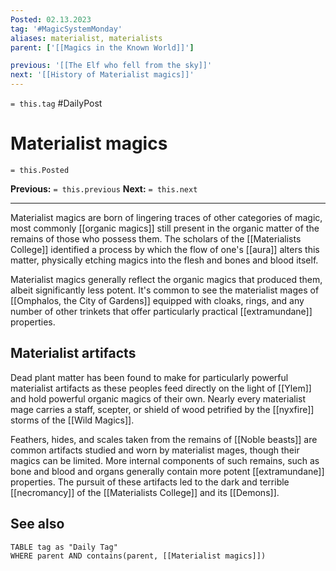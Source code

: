 ```yaml
---
Posted: 02.13.2023
tag: '#MagicSystemMonday'
aliases: materialist, materialists
parent: ['[[Magics in the Known World]]']

previous: '[[The Elf who fell from the sky]]'
next: '[[History of Materialist magics]]'
---
```

`= this.tag` #DailyPost
# Materialist magics
`= this.Posted`

**Previous:** `= this.previous`
**Next:** `= this.next`

---

Materialist magics are born of lingering traces of other categories of magic, most commonly [[organic magics]] still present in the organic matter of the remains of those who possess them. The scholars of the [[Materialists College]] identified a process by which the flow of one's [[aura]] alters this matter, physically etching magics into the flesh and bones and blood itself.

Materialist magics generally reflect the organic magics that produced them, albeit significantly less potent. It's common to see the materialist mages of [[Omphalos, the City of Gardens]] equipped with cloaks, rings, and any number of other trinkets that offer particularly practical [[extramundane]] properties.

## Materialist artifacts

Dead plant matter has been found to make for particularly powerful materialist artifacts as these peoples feed directly on the light of [[Ylem]] and hold powerful organic magics of their own. Nearly every materialist mage carries a staff, scepter, or shield of wood petrified by the [[nyxfire]] storms of the [[Wild Magics]].

Feathers, hides, and scales taken from the remains of [[Noble beasts]] are common artifacts studied and worn by materialist mages, though their magics can be limited. More internal components of such remains, such as bone and blood and organs generally contain more potent [[extramundane]] properties. The pursuit of these artifacts led to the dark and terrible [[necromancy]] of the [[Materialists College]] and its [[Demons]].

## See also
```dataview
TABLE tag as "Daily Tag"
WHERE parent AND contains(parent, [[Materialist magics]])
```
